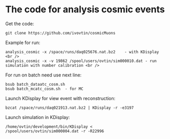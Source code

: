 # The code for analysis cosmic events
Get the code: <br />
```
git clone https://github.com/ivovtin/cosmicMuons
```
Example for run: <br />
```
analysis_cosmic -x /space/runs/daq025676.nat.bz2    - with KDisplay <br />
analysis_cosmic -x -v 19862 /spool/users/ovtin/sim000010.dat - run simulation with number calibration <br />
```
For run on batch need use next line:
```
bsub batch_dataatc_cosm.sh
bsub batch_mcatc_cosm.sh  - for MC
```

Launch KDisplay for view event with reconstruction: <br />
```
bzcat /space/runs/daq021913.nat.bz2 | KDisplay -r -e3197
```
Launch simulation in KDisplay: <br />
```
/home/ovtin/development/bin/KDisplay < /spool/users/ovtin/sim000004.dat -r -R22996
```
